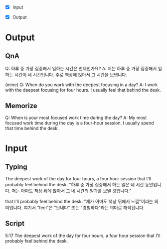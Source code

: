 

- [x] Input
- [x] Output


# Output

## QnA

Q: 하루 중 가장 집중해서 일하는 시간은 언제인가요?
A: 저는 하루 중 가장 집중해서 일하는 시간이 네 시간입니다. 주로 책상에 앉아서 그 시간을 보냅니다.

(mine)
Q: When do you work with the deepest focusing in a day?
A: I work with the deepest focusing for four hours. I usually feel that behind the desk.


## Memorize

Q: When is your most focused work time during the day?
A: My most focused work time during the day is a four-hour session. I usually spend that time behind the desk.


# Input

## Typing

The deepest work of the day for four hours, a four hour session that I'll probably feel behind the desk.
	"하루 중 가장 집중해서 하는 일은 네 시간 동안입니다. 저는 아마도 책상 뒤에 앉아서 그 네 시간의 일과를 보낼 것입니다."



that I'll probably feel behind the desk:
	"제가 아마도 책상 뒤에서 느낄"이라는 의미입니다. 여기서 "feel"은 "보내다" 또는 "경험하다"라는 의미로 해석됩니다.



## Script

5:17
The deepest work of the day for four hours, a four hour session that I'll probably feel behind the desk.

